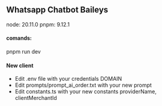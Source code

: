 ## Whatsapp Chatbot Baileys
node: 20.11.0
pnpm: 9.12.1

#### comands:
pnpm run dev

#### New client
- Edit .env file with your credentials DOMAIN
- Edit prompts/prompt_ai_order.txt with your new prompt
- Edit constants.ts with your new constants providerName, clientMerchantId